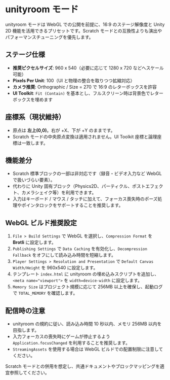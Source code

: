 # unityroom モード

unityroom モードは WebGL での公開を前提に、16:9 のステージ解像度と Unity 2D 機能を活用できるプリセットです。Scratch モードとの互換性よりも演出やパフォーマンスチューニングを優先します。

## ステージ仕様
- **推奨ピクセルサイズ**: 960 x 540（必要に応じて 1280 x 720 などへスケール可能）
- **Pixels Per Unit**: 100（UI と物理の整合を取りつつ拡縮対応）
- **カメラ推奨**: Orthographic / Size = 270 で 16:9 のレターボックスを許容
- **UI Toolkit**: `Fit (Contain)` を基本とし、フルスクリーン時は背景色でレターボックスを埋めます

## 座標系（現状維持）
- 原点は **左上(0,0)**。右が +X、下が +Y のままです。
- Scratch モードの中央原点変換は適用されません。UI Toolkit 座標と論理座標は一致します。

## 機能差分
- Scratch 標準ブロックの一部は非対応です（録音・ビデオ入力など WebGL で扱いづらい要素）。
- 代わりに Unity 固有ブロック（Physics2D、パーティクル、ポストエフェクト、カメラシェイク等）を利用できます。
- 入力はキーボード / マウス / タッチに加えて、フォーカス喪失時のポーズ処理やポインタロックをサポートすることを推奨します。

## WebGL ビルド推奨設定
1. `File > Build Settings` で WebGL を選択し、`Compression Format` を **Brotli** に設定します。
2. `Publishing Settings` で `Data Caching` を有効化し、`Decompression Fallback` をオフにして読み込み時間を短縮します。
3. `Player Settings > Resolution and Presentation` で `Default Canvas Width/Height` を 960x540 に設定します。
4. テンプレート `index.html` に unityroom の埋め込みスクリプトを追加し、`<meta name="viewport">` を `width=device-width` に設定します。
5. `Memory Size` はプロジェクト規模に応じて 256MB 以上を確保し、起動ログで `TOTAL_MEMORY` を確認します。

## 配信時の注意
- unityroom の規約に従い、読み込み時間 10 秒以内、メモリ 256MB 以内を目指します。
- 入力フォーカスの喪失時にゲームが停止するよう `Application.focusChanged` を利用することを推奨します。
- `StreamingAssets` を使用する場合は WebGL ビルドでの配置制限に注意してください。

Scratch モードとの併用を想定し、共通ドキュメントやブロックマッピングを適宜参照してください。
